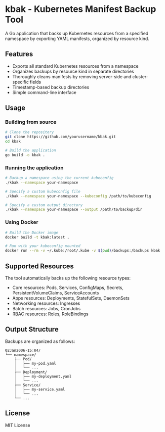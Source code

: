 # kbak - Kubernetes Manifest Backup Tool

A Go application that backs up Kubernetes resources from a specified namespace by exporting YAML manifests, organized by resource kind.

## Features

- Exports all standard Kubernetes resources from a namespace
- Organizes backups by resource kind in separate directories
- Thoroughly cleans manifests by removing server-side and cluster-specific fields
- Timestamp-based backup directories
- Simple command-line interface

## Usage

### Building from source

```bash
# Clone the repository
git clone https://github.com/yourusername/kbak.git
cd kbak

# Build the application
go build -o kbak .
```

### Running the application

```bash
# Backup a namespace using the current kubeconfig
./kbak --namespace your-namespace

# Specify a custom kubeconfig file
./kbak --namespace your-namespace --kubeconfig /path/to/kubeconfig

# Specify a custom output directory
./kbak --namespace your-namespace --output /path/to/backup/dir
```

### Using Docker

```bash
# Build the Docker image
docker build -t kbak:latest .

# Run with your kubeconfig mounted
docker run --rm -v ~/.kube:/root/.kube -v $(pwd)/backups:/backups kbak:latest --namespace your-namespace
```

## Supported Resources

The tool automatically backs up the following resource types:

- Core resources: Pods, Services, ConfigMaps, Secrets, PersistentVolumeClaims, ServiceAccounts
- Apps resources: Deployments, StatefulSets, DaemonSets
- Networking resources: Ingresses
- Batch resources: Jobs, CronJobs
- RBAC resources: Roles, RoleBindings

## Output Structure

Backups are organized as follows:

```
02Jan2006-15:04/
└── namespace/
    ├── Pod/
    │   ├── my-pod.yaml
    │   └── ...
    ├── Deployment/
    │   ├── my-deployment.yaml
    │   └── ...
    ├── Service/
    │   ├── my-service.yaml
    │   └── ...
    └── ...
```


## License

MIT License